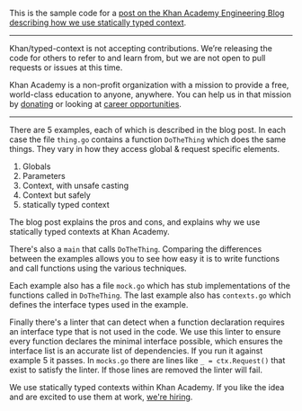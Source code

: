 This is the sample code for a [post on the Khan Academy Engineering Blog
describing how we use statically typed context](https://blog.khanacademy.org/statically-typed-context-in-go/).

-----

Khan/typed-context is not accepting contributions. We’re releasing the code for
others to refer to and learn from, but we are not open to pull requests or
issues at this time.

Khan Academy is a non-profit organization with a mission to provide a free,
world-class education to anyone, anywhere. You can help us in that mission by
[donating](https://khanacademy.org/donate) or looking at
[career opportunities](https://khanacademy.org/careers).

-----

There are 5 examples, each of which is described in the blog post.  In each
case the file `thing.go` contains a function `DoTheThing` which does the same
things.  They vary in how they access global & request specific elements.

1. Globals
2. Parameters
3. Context, with unsafe casting
4. Context but safely
5. statically typed context

The blog post explains the pros and cons, and explains why we use statically
typed contexts at Khan Academy.

There's also a `main` that calls `DoTheThing`.  Comparing the differences
between the examples allows you to see how easy it is to write functions and
call functions using the various techniques.

Each example also has a file `mock.go` which has stub implementations of the
functions called in `DoTheThing`.  The last example also has `contexts.go`
which defines the interface types used in the example.

Finally there's a linter that can detect when a function declaration requires an
interface type that is not used in the code.  We use this linter to ensure every
function declares the minimal interface possible, which ensures the interface
list is an accurate list of dependencies.  If you run it against example 5 it
passes.  In `mocks.go` there are lines like `_ = ctx.Request()` that exist to
satisfy the linter.  If those lines are removed the linter will fail.

We use statically typed contexts within Khan Academy.  If you like the idea and
are excited to use them at work, [we're hiring](https://www.khanacademy.org/careers).

